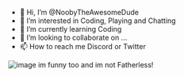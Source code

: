 - 👋 Hi, I’m @NoobyTheAwesomeDude
- 👀 I’m interested in Coding, Playing and Chatting
- 🌱 I’m currently learning Coding
- 💞️ I’m looking to collaborate on ...
- 📫 How to reach me Discord or Twitter

<!---
NoobyTheAwesomeDude/NoobyTheAwesomeDude is a ✨ special ✨ repository because its `README.md` (this file) appears on your GitHub profile.
You can click the Preview link to take a look at your changes.
--->
![image](https://user-images.githubusercontent.com/102931108/161454802-a03adb36-09a1-4d49-aa3d-2041122172c5.png)
im funny too and im not Fatherless!
